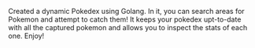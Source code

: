 Created a dynamic Pokedex using Golang. In it, you can search areas for Pokemon and attempt to catch them! It keeps your pokedex upt-to-date with all the captured pokemon and allows you to inspect the stats of each one. Enjoy!
